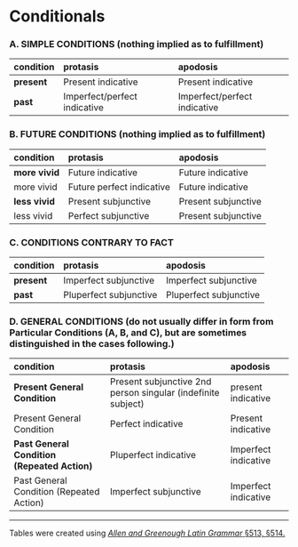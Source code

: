 # Conditionals

### A. SIMPLE CONDITIONS (nothing implied as to fulfillment)

| condition  |protasis   |  apodosis |
|:---|:---|:---|
| **present** | Present indicative  |  Present indicative |   |   
| **past** |  Imperfect/perfect indicative |Imperfect/perfect indicative |  |

### B. FUTURE CONDITIONS (nothing implied as to fulfillment)

| condition  |protasis   |  apodosis |
|:---|:---|:---|
| **more vivid** | Future indicative  |  Future indicative |   |   
| more vivid |   Future perfect indicative |Future indicative |  |
| **less vivid** | Present subjunctive  |  Present subjunctive |   |   
| less vivid |   Perfect subjunctive |Present subjunctive |  |

### C. CONDITIONS CONTRARY TO FACT

| condition  |protasis   |  apodosis |
|:---|:---|:---|
| **present** | Imperfect subjunctive  |  Imperfect subjunctive |   |   
| **past** |  Pluperfect subjunctive |Pluperfect subjunctive |  |

### D. GENERAL CONDITIONS (do not usually differ in form from Particular Conditions (A, B, and C), but are sometimes distinguished in the cases following.)

| condition  |protasis   |  apodosis |
|:---|:---|:---|
| **Present General Condition** | Present subjunctive 2nd person singular (indefinite subject)  |  present indicative|   |   
| Present General Condition |   Perfect indicative |Present indicative |  |
| **Past General Condition (Repeated Action)** | Pluperfect indicative  |  Imperfect indicative |   |   
| Past General Condition (Repeated Action) |    Imperfect subjunctive |Imperfect indicative |  |

---
Tables were created using [*Allen and Greenough Latin Grammar*  §513, §514.](http://dcc.dickinson.edu/grammar/latin/classification-conditions)
